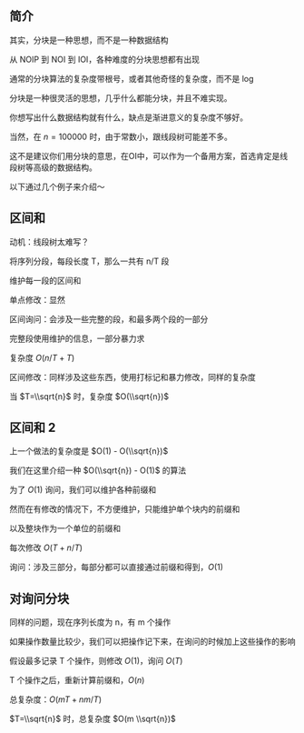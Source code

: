 ## 简介

其实，分块是一种思想，而不是一种数据结构

从 NOIP 到 NOI 到 IOI，各种难度的分块思想都有出现

通常的分块算法的复杂度带根号，或者其他奇怪的复杂度，而不是 log

分块是一种很灵活的思想，几乎什么都能分块，并且不难实现。

你想写出什么数据结构就有什么，缺点是渐进意义的复杂度不够好。

当然，在 $n=100000$ 时，由于常数小，跟线段树可能差不多。

这不是建议你们用分块的意思，在OI中，可以作为一个备用方案，首选肯定是线段树等高级的数据结构。

以下通过几个例子来介绍～

## 区间和

动机：线段树太难写？

将序列分段，每段长度 T，那么一共有 n/T 段

维护每一段的区间和

单点修改：显然

区间询问：会涉及一些完整的段，和最多两个段的一部分

完整段使用维护的信息，一部分暴力求

复杂度 $O(n/T+T)$

区间修改：同样涉及这些东西，使用打标记和暴力修改，同样的复杂度

当 $T=\\sqrt{n}$ 时，复杂度 $O(\\sqrt{n})$

## 区间和 2

上一个做法的复杂度是 $O(1) - O(\\sqrt{n})$

我们在这里介绍一种 $O(\\sqrt{n}) - O(1)$ 的算法

为了 $O(1)$ 询问，我们可以维护各种前缀和

然而在有修改的情况下，不方便维护，只能维护单个块内的前缀和

以及整块作为一个单位的前缀和

每次修改 $O(T+n/T)$

询问：涉及三部分，每部分都可以直接通过前缀和得到，$O(1)$

## 对询问分块

同样的问题，现在序列长度为 n，有 m 个操作

如果操作数量比较少，我们可以把操作记下来，在询问的时候加上这些操作的影响

假设最多记录 T 个操作，则修改 $O(1)$，询问 $O(T)$

T 个操作之后，重新计算前缀和，$O(n)$

总复杂度：$O(mT+nm/T)$

$T=\\sqrt{n}$ 时，总复杂度 $O(m \\sqrt{n})$
